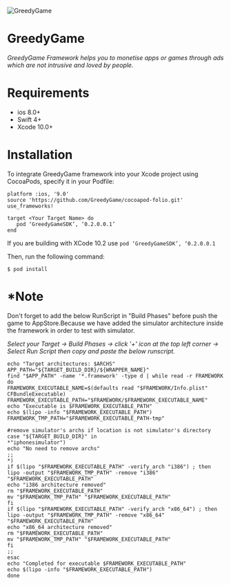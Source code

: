 

![GreedyGame](https://github.com/GreedyGame/ios-native-plugin/tree/master/Logo)

# GreedyGame

*GreedyGame Framework helps you to monetise apps or games through ads which are not intrusive and loved by people.*


# Requirements

  - ios 8.0+
  - Swift 4+
  - Xcode 10.0+

# Installation
   To integrate GreedyGame framework into your Xcode project using CocoaPods, specify it in your Podfile:


    platform :ios, '9.0'
  	source 'https://github.com/GreedyGame/cocoapod-folio.git'   
    use_frameworks!

	target <Your Target Name> do
	   pod ‘GreedyGameSDK’, ‘0.2.0.0.1’
	end
	
   If you are building with XCode 10.2 use `pod ‘GreedyGameSDK’, ‘0.2.0.0.1`	
	
    
  Then, run the following command:

	$ pod install
    
 # *Note
Don't forget to add the below RunScript in "Build Phases" before push the game to AppStore.Because we have added the simulator architecture inside the framework in order to test with simulator.
 
 
   *Select your Target -> Build Phases -> click '+' icon at the top left corner ->  Select Run Script then copy and paste the below runscript.*
 	
 
    echo "Target architectures: $ARCHS"
    APP_PATH="${TARGET_BUILD_DIR}/${WRAPPER_NAME}"
    find "$APP_PATH" -name '*.framework' -type d | while read -r FRAMEWORK
    do
    FRAMEWORK_EXECUTABLE_NAME=$(defaults read "$FRAMEWORK/Info.plist" CFBundleExecutable)
    FRAMEWORK_EXECUTABLE_PATH="$FRAMEWORK/$FRAMEWORK_EXECUTABLE_NAME"
    echo "Executable is $FRAMEWORK_EXECUTABLE_PATH"
    echo $(lipo -info "$FRAMEWORK_EXECUTABLE_PATH")
    FRAMEWORK_TMP_PATH="$FRAMEWORK_EXECUTABLE_PATH-tmp"
    
    #remove simulator's archs if location is not simulator's directory
    case "${TARGET_BUILD_DIR}" in
    *"iphonesimulator")
    echo "No need to remove archs"
    ;;
    *)
    if $(lipo "$FRAMEWORK_EXECUTABLE_PATH" -verify_arch "i386") ; then
    lipo -output "$FRAMEWORK_TMP_PATH" -remove "i386" "$FRAMEWORK_EXECUTABLE_PATH"
    echo "i386 architecture removed"
    rm "$FRAMEWORK_EXECUTABLE_PATH"
    mv "$FRAMEWORK_TMP_PATH" "$FRAMEWORK_EXECUTABLE_PATH"
    fi
    if $(lipo "$FRAMEWORK_EXECUTABLE_PATH" -verify_arch "x86_64") ; then
    lipo -output "$FRAMEWORK_TMP_PATH" -remove "x86_64" "$FRAMEWORK_EXECUTABLE_PATH"
    echo "x86_64 architecture removed"
    rm "$FRAMEWORK_EXECUTABLE_PATH"
    mv "$FRAMEWORK_TMP_PATH" "$FRAMEWORK_EXECUTABLE_PATH"
    fi
    ;;
    esac
    echo "Completed for executable $FRAMEWORK_EXECUTABLE_PATH"
    echo $(lipo -info "$FRAMEWORK_EXECUTABLE_PATH")
    done

